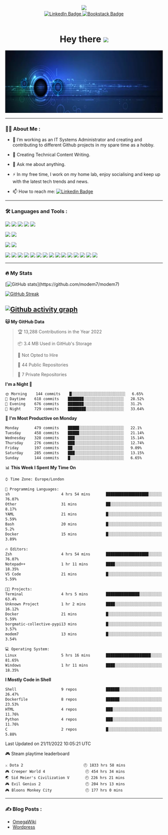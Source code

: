 <div id="header" align="center">
  <img src="https://media.giphy.com/media/f3iwJFOVOwuy7K6FFw/giphy.gif" width="300"/>
<div id="badges">
  <a href="https://www.linkedin.com/in/alexlaneit/">
    <img src="https://img.shields.io/badge/LinkedIn-blue?style=for-the-badge&logo=linkedin&logoColor=white" alt="LinkedIn Badge"/>
  </a>
  <a href="https://modem7.com">
  <img src="https://img.shields.io/badge/Bookstack-blue?style=for-the-badge&logo=BookStack&logoColor=white" alt="Bookstack Badge"/>
  </a>
</div>
  <img src="https://komarev.com/ghpvc/?username=modem7&style=flat-square&color=blue" alt=""/>
<h1>
  Hey there
  <img src="https://media.giphy.com/media/hvRJCLFzcasrR4ia7z/giphy.gif" width="30px"/>
</h1>
</div>

<div align="center">
  <img src="https://github.com/modem7/MiscAssets/blob/master/images/ezgif-6-79e26c05da.jpg" width="800" height="200"/>
</div>

---

### :man_technologist: About Me :
- :telescope: I’m working as an IT Systems Administrator and creating and contributing to different Github projects in my spare time as a hobby.

- :seedling: Creating Technical Content Writing.

- 💬 Ask me about anything.

- :zap: In my free time, I work on my home lab, enjoy socialising and keep up with the latest tech trends and news.

- :mailbox: How to reach me: [![Linkedin Badge](https://img.shields.io/badge/-AlexLaneIT-blue?style=flat&logo=Linkedin&logoColor=white)](https://www.linkedin.com/in/alexlaneit/)

---

### :hammer_and_wrench: Languages and Tools :
![](https://img.shields.io/badge/OS-Centos-informational?style=flat&logo=centos&logoColor=white&color=981e32)
![](https://img.shields.io/badge/OS-Debian-informational?style=flat&logo=debian&logoColor=white&color=981e32)
![](https://img.shields.io/badge/OS-RHEL-informational?style=flat&logo=red-hat&logoColor=white&color=981e32)
![](https://img.shields.io/badge/OS-Ubuntu-informational?style=flat&logo=ubuntu&logoColor=white&color=981e32)
![](https://img.shields.io/badge/OS-Windows-informational?style=flat&logo=windows&logoColor=white&color=981e32)

![](https://img.shields.io/badge/Editor-Notepad++-informational?style=flat&logo=notepadplusplus&logoColor=white&color=981e32)
![](https://img.shields.io/badge/Editor-Visual_Studio_Code-informational?style=flat&logo=visual-studio-code&logoColor=white&color=981e32)


![](https://img.shields.io/badge/Shell-Bash-informational?style=flat&logo=gnu-bash&logoColor=white&color=981e32)
![](https://img.shields.io/badge/Shell-ZSH-informational?style=flat&logo=gnu-bash&logoColor=white&color=981e32)

![](https://img.shields.io/badge/Tools-3CX-informational?style=flat&logoColor=white&color=981e32)
![](https://img.shields.io/badge/Tools-Ansible-informational?style=flat&logo=ansible&logoColor=white&color=981e32)
![](https://img.shields.io/badge/Tools-Arduino-informational?style=flat&logo=arduino&logoColor=white&color=981e32)
![](https://img.shields.io/badge/Tools-Borg-informational?style=flat&logoColor=white&color=981e32)
![](https://img.shields.io/badge/Tools-Docker-informational?style=flat&logo=docker&logoColor=white&color=981e32)
![](https://img.shields.io/badge/Tools-Drone_CI-informational?style=flat&logo=drone&logoColor=white&color=981e32)
![](https://img.shields.io/badge/Tools-Git-informational?style=flat&logo=git&logoColor=white&color=981e32)
![](https://img.shields.io/badge/Tools-Github-informational?style=flat&logo=github&logoColor=white&color=981e32)
![](https://img.shields.io/badge/Tools-Gitlab-informational?style=flat&logo=gitlab&logoColor=white&color=981e32)
![](https://img.shields.io/badge/Tools-Jira-informational?style=flat&logo=jira&logoColor=white&color=981e32)
![](https://img.shields.io/badge/Tools-Kanban-informational?style=flat&logoColor=white&color=981e32)
![](https://img.shields.io/badge/Tools-Nginx-informational?style=flat&logo=nginx&logoColor=white&color=981e32)
![](https://img.shields.io/badge/Tools-Raspberry_Pi-informational?style=flat&logo=raspberry-pi&logoColor=white&color=981e32)
![](https://img.shields.io/badge/Tools-Snyk-informational?style=flat&logo=snyk&logoColor=white&color=981e32)
![](https://img.shields.io/badge/Tools-Traefik-informational?style=flat&logo=traefikmesh&logoColor=white&color=981e32)

---

### :fire: My Stats
[![GitHub stats](https://github-readme-stats.vercel.app/api?username=modem7&show_icons=true&theme=codeSTACKr&count_private=true")](https://github.com/modem7/modem7)

[![GitHub Streak](http://github-readme-streak-stats.herokuapp.com?user=modem7&theme=elegant&hide_border=true&date_format=j%20M%5B%20Y%5D&background=DD272700)](https://git.io/streak-stats)

[![Github activity graph](https://activity-graph.herokuapp.com/graph?username=modem7&theme=elegant&custom_title=Contribution%20Graph&hide_border=true&bg_color=%20)](https://github.com/modem7/modem7)
---

<!--START_SECTION:waka-->
**🐱 My GitHub Data** 

> 🏆 13,288 Contributions in the Year 2022
 > 
> 📦 3.4 MB Used in GitHub's Storage 
 > 
> 🚫 Not Opted to Hire
 > 
> 📜 44 Public Repositories 
 > 
> 🔑 7 Private Repositories  
 > 
**I'm a Night 🦉** 

```text
🌞 Morning    144 commits    █░░░░░░░░░░░░░░░░░░░░░░░░   6.65% 
🌆 Daytime    618 commits    ███████░░░░░░░░░░░░░░░░░░   28.52% 
🌃 Evening    676 commits    ███████░░░░░░░░░░░░░░░░░░   31.2% 
🌙 Night      729 commits    ████████░░░░░░░░░░░░░░░░░   33.64%

```
📅 **I'm Most Productive on Monday** 

```text
Monday       479 commits    █████░░░░░░░░░░░░░░░░░░░░   22.1% 
Tuesday      458 commits    █████░░░░░░░░░░░░░░░░░░░░   21.14% 
Wednesday    328 commits    ███░░░░░░░░░░░░░░░░░░░░░░   15.14% 
Thursday     276 commits    ███░░░░░░░░░░░░░░░░░░░░░░   12.74% 
Friday       197 commits    ██░░░░░░░░░░░░░░░░░░░░░░░   9.09% 
Saturday     285 commits    ███░░░░░░░░░░░░░░░░░░░░░░   13.15% 
Sunday       144 commits    █░░░░░░░░░░░░░░░░░░░░░░░░   6.65%

```


📊 **This Week I Spent My Time On** 

```text
⌚︎ Time Zone: Europe/London

💬 Programming Languages: 
sh                       4 hrs 54 mins       ███████████████████░░░░░░   76.07% 
Other                    31 mins             ██░░░░░░░░░░░░░░░░░░░░░░░   8.17% 
YAML                     21 mins             █░░░░░░░░░░░░░░░░░░░░░░░░   5.59% 
Bash                     20 mins             █░░░░░░░░░░░░░░░░░░░░░░░░   5.2% 
Docker                   15 mins             █░░░░░░░░░░░░░░░░░░░░░░░░   3.89%

🔥 Editors: 
Zsh                      4 hrs 54 mins       ███████████████████░░░░░░   76.07% 
Notepad++                1 hr 11 mins        ████░░░░░░░░░░░░░░░░░░░░░   18.35% 
VS Code                  21 mins             █░░░░░░░░░░░░░░░░░░░░░░░░   5.59%

🐱‍💻 Projects: 
Terminal                 4 hrs 5 mins        ███████████████░░░░░░░░░░   63.4% 
Unknown Project          1 hr 2 mins         ████░░░░░░░░░░░░░░░░░░░░░   16.12% 
Docker                   21 mins             █░░░░░░░░░░░░░░░░░░░░░░░░   5.59% 
borgmatic-collective-pypi13 mins             █░░░░░░░░░░░░░░░░░░░░░░░░   3.57% 
modem7                   13 mins             █░░░░░░░░░░░░░░░░░░░░░░░░   3.54%

💻 Operating System: 
Linux                    5 hrs 16 mins       ████████████████████░░░░░   81.65% 
Windows                  1 hr 11 mins        ████░░░░░░░░░░░░░░░░░░░░░   18.35%

```

**I Mostly Code in Shell** 

```text
Shell                    9 repos             ██████░░░░░░░░░░░░░░░░░░░   26.47% 
Dockerfile               8 repos             ██████░░░░░░░░░░░░░░░░░░░   23.53% 
HTML                     4 repos             ███░░░░░░░░░░░░░░░░░░░░░░   11.76% 
Python                   4 repos             ███░░░░░░░░░░░░░░░░░░░░░░   11.76% 
C                        2 repos             █░░░░░░░░░░░░░░░░░░░░░░░░   5.88%

```



 Last Updated on 21/11/2022 10:05:21 UTC
<!--END_SECTION:waka-->

<!-- steam-box start -->
🎮 Steam playtime leaderboard
```text
⚔️ Dota 2                           🕘 1833 hrs 58 mins
🎮 Creeper World 4                  🕘 454 hrs 34 mins
🌏 Sid Meier's Civilization V       🕘 226 hrs 21 mins
🎮 Evil Genius 2                    🕘 204 hrs 13 mins
🎮 Bloons Monkey City               🕘 177 hrs 0 mins
```
<!-- Powered by https://github.com/YouEclipse/steam-box . -->
<!-- steam-box end -->

---

### :writing_hand: Blog Posts :
- [OmegaWiki](https://omegawiki.modem7.com)
- [Wordpress](https://modem7.wordpress.com)
